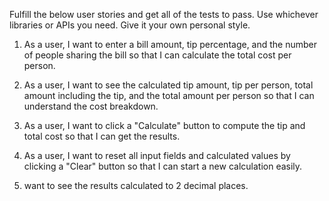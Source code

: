 Fulfill the below user stories and get all of the tests to pass. Use whichever libraries or APIs you need. Give it your own personal style.

1. As a user, I want to enter a bill amount, tip percentage, and the number of people sharing the bill so that I can calculate the total cost per person.  

1. As a user, I want to see the calculated tip amount, tip per person, total amount including the tip, and the total amount per person so that I can understand the cost breakdown.  

1. As a user, I want to click a "Calculate" button to compute the tip and total cost so that I can get the results.  

1. As a user, I want to reset all input fields and calculated values by clicking a "Clear" button so that I can start a new calculation easily.  

1. want to see the results calculated to 2 decimal places.